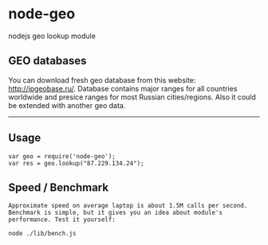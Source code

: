 node-geo
========

nodejs geo lookup module

## GEO databases

You can download fresh geo database from this website: http://ipgeobase.ru/.
Database contains major ranges for all countries worldwide and presice ranges for most Russian cities/regions.
Also it could be extended with another geo data.

----


## Usage

	var geo = require('node-geo');
	var res = geo.lookup("87.229.134.24");

## Speed / Benchmark

	Approximate speed on average laptop is about 1.5M calls per second. Benchmark is simple, but it gives you an idea about module's performance. Test it yourself:

	node ./lib/bench.js

